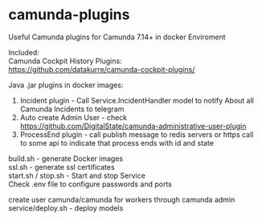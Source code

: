 # camunda-plugins

Useful Camunda plugins for Camunda 7.14+ in docker Enviroment   

Included:   
Camunda Cockpit History Plugins:   
https://github.com/datakurre/camunda-cockpit-plugins/   

Java .jar plugins in docker images:
1. Incident plugin - Call Service.IncidentHandler model to notify About all Camunda Incidents to telegram   
2. Auto create Admin User - check https://github.com/DigitalState/camunda-administrative-user-plugin   
3. ProcessEnd plugin - call publish message to redis servers or https call to some api to indicate that process ends with id and state   


build.sh - generate Docker images   
ssl.sh - generate ssl certificates   
start.sh / stop.sh - Start and stop Service   
Check .env file to configure passwords and ports

create user camunda/camunda for workers through camunda admin
service/deploy.sh - deploy models
